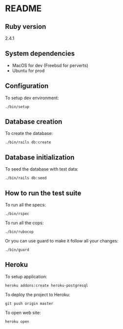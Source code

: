 # README

## Ruby version

2.4.1

## System dependencies

- MacOS for dev (Freebsd for perverts)
- Ubuntu for prod

## Configuration

To setup dev environment:

    ./bin/setup

## Database creation

To create the database:

    ./bin/rails db:create

## Database initialization

To seed the database with test data:

    ./bin/rails db:seed

## How to run the test suite

To run all the specs:

    ./bin/rspec

To run all the cops:

    ./bin/rubocop

Or you can use guard to make it follow all your changes:

    ./bin/guard

## Heroku

To setup application:

    heroku addons:create heroku-postgresql

To deploy the project to Heroku:

    git push origin master

To open web site:

    heroku open
